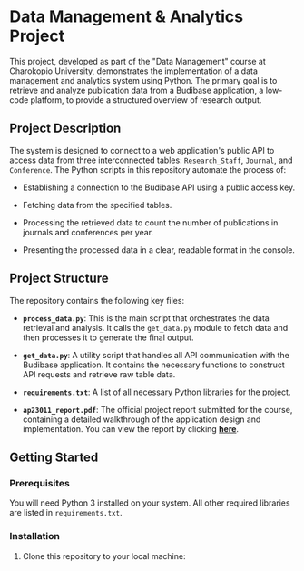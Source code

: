 # Data Management & Analytics Project

This project, developed as part of the "Data Management" course at Charokopio University, demonstrates the implementation of a data management and analytics system using Python. The primary goal is to retrieve and analyze publication data from a Budibase application, a low-code platform, to provide a structured overview of research output.

## Project Description

The system is designed to connect to a web application's public API to access data from three interconnected tables: `Research_Staff`, `Journal`, and `Conference`. The Python scripts in this repository automate the process of:

* Establishing a connection to the Budibase API using a public access key.

* Fetching data from the specified tables.

* Processing the retrieved data to count the number of publications in journals and conferences per year.

* Presenting the processed data in a clear, readable format in the console.

## Project Structure

The repository contains the following key files:

* **`process_data.py`**: This is the main script that orchestrates the data retrieval and analysis. It calls the `get_data.py` module to fetch data and then processes it to generate the final output.

* **`get_data.py`**: A utility script that handles all API communication with the Budibase application. It contains the necessary functions to construct API requests and retrieve raw table data.

* **`requirements.txt`**: A list of all necessary Python libraries for the project.

* **`ap23011_report.pdf`**: The official project report submitted for the course, containing a detailed walkthrough of the application design and implementation. You can view the report by clicking [**here**](https://drive.google.com/file/d/14veQ5CDIjMyFM8YzJlf52GPhvQVYjTWV/view?usp=drive_link).

## Getting Started

### Prerequisites

You will need Python 3 installed on your system. All other required libraries are listed in `requirements.txt`.

### Installation

1. Clone this repository to your local machine:
